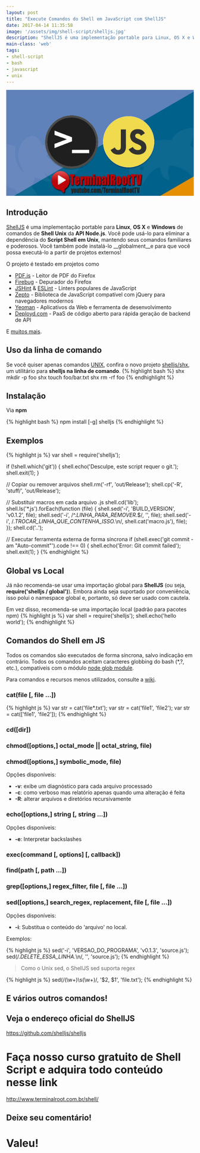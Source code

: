 ```yaml
---
layout: post
title: "Execute Comandos do Shell em JavaScript com ShellJS"
date: 2017-04-14 11:35:58
image: '/assets/img/shell-script/shelljs.jpg'
description: "ShellJS é uma implementação portable para Linux, OS X e Windows de comandos de Shell Unix da API Node.js."
main-class: 'web'
tags:
- shell-script
- bash
- javascript
- unix
---
```


![Execute Comandos do Shell em JavaScript com ShellJS](/assets/img/shell-script/shelljs.jpg "Execute Comandos do Shell em JavaScript com ShellJS")

## Introdução

[ShellJS](https://www.npmjs.com/package/shelljs) é uma implementação portable para __Linux__, __OS X__ e __Windows__ de comandos de __Shell Unix__ da __API Node.js__. Você pode usá-lo para eliminar a dependência do __Script Shell em Unix__, mantendo seus comandos familiares e poderosos. Você também pode instalá-lo __globalment__e para que você possa executá-lo a partir de projetos externos!

O projeto é testado em projetos como

* [PDF.js](http://github.com/mozilla/pdf.js) - Leitor de PDF do Firefox
* [Firebug](http://getfirebug.com/) - Depurador do Firefox
* [JSHint](http://jshint.com/) & [ESLint](http://eslint.org/) - Linters populares de JavaScript 
* [Zepto](http://zeptojs.com/) - Biblioteca de JavaScript compatível com jQuery para navegadores modernos
* [Yeoman](http://yeoman.io/) - Aplicativos da Web e ferramenta de desenvolvimento
* [Deployd.com](http://deployd.com/) - PaaS de código aberto para rápida geração de backend de API

E [muitos mais](https://npmjs.org/browse/depended/shelljs).

## Uso da linha de comando

Se você quiser apenas comandos [UNIX](https://pt.wikipedia.org/wiki/Unix), confira o novo projeto [shelljs/shx](https://github.com/shelljs/shx), um utilitário para __shelljs na linha de comando__.
{% highlight bash %}
shx mkdir -p foo
shx touch foo/bar.txt
shx rm -rf foo
{% endhighlight %}

## Instalação

Via __npm__

{% highlight bash %}
npm install [-g] shelljs
{% endhighlight %}

## Exemplos

{% highlight js %}
var shell = require('shelljs');
 
if (!shell.which('git')) {
  shell.echo('Desculpe, este script requer o git.');
  shell.exit(1);
}
 
// Copiar ou remover arquivos
shell.rm('-rf', 'out/Release');
shell.cp('-R', 'stuff/', 'out/Release');
 
// Substituir macros em cada arquivo .js 
shell.cd('lib');
shell.ls('*.js').forEach(function (file) {
  shell.sed('-i', 'BUILD_VERSION', 'v0.1.2', file);
  shell.sed('-i', /^.*LINHA_PARA_REMOVER.*$/, '', file);
  shell.sed('-i', /.*TROCAR_LINHA_QUE_CONTENHA_ISSO.*\n/, shell.cat('macro.js'), file);
});
shell.cd('..');
 
// Executar ferramenta externa de forma síncrona 
if (shell.exec('git commit -am "Auto-commit"').code !== 0) {
  shell.echo('Error: Git commit failed');
  shell.exit(1);
}
{% endhighlight %}

## Global vs Local

Já não recomenda-se usar uma importação global para __ShellJS__ (ou seja, __require('shelljs / global')__). Embora ainda seja suportado por conveniência, isso polui o namespace global e, portanto, só deve ser usado com cautela.

Em vez disso, recomenda-se uma importação local (padrão para pacotes npm)
{% highlight js %}
var shell = require('shelljs');
shell.echo('hello world');
{% endhighlight %}

## Comandos do Shell em JS

Todos os comandos são executados de forma síncrona, salvo indicação em contrário. Todos os comandos aceitam caracteres globbing do bash (*,?, etc.), compatíveis com o módulo [node glob module](https://github.com/isaacs/node-glob).

Para comandos e recursos menos utilizados, consulte a [wiki](https://github.com/shelljs/shelljs/wiki).

### cat(file [, file ...])

{% highlight js %}
var str = cat('file*.txt');
var str = cat('file1', 'file2');
var str = cat(['file1', 'file2']);
{% endhighlight %}

### cd([dir])

### chmod([options,] octal_mode || octal_string, file)

### chmod([options,] symbolic_mode, file)

Opções disponíveis:

* __-v__: exibe um diagnóstico para cada arquivo processado
* __-c__: como verboso mas relatório apenas quando uma alteração é feita
* __-R__: alterar arquivos e diretórios recursivamente

### echo([options,] string [, string ...])

Opções disponíveis:

* __-e__: Interpretar backslashes

### exec(command [, options] [, callback])

### find(path [, path ...])

### grep([options,] regex_filter, file [, file ...])

### sed([options,] search_regex, replacement, file [, file ...])

Opções disponíveis:

* __-i__: Substitua o conteúdo do 'arquivo' no local.

Exemplos:

{% highlight js %}
sed('-i', 'VERSAO_DO_PROGRAMA', 'v0.1.3', 'source.js');
sed(/.*DELETE_ESSA_LINHA.*\n/, '', 'source.js');
{% endhighlight %}

> Como o Unix sed, o ShellJS sed suporta regex

{% highlight js %}
sed(/(\w+)\s(\w+)/, '$2, $1', 'file.txt');
{% endhighlight %}

## E vários outros comandos!

## Veja o endereço oficial do ShellJS
<https://github.com/shelljs/shelljs>

# Faça nosso curso gratuito de Shell Script e adquira todo conteúdo nesse link
<http://www.terminalroot.com.br/shell/>

## Deixe seu comentário!

# Valeu!

